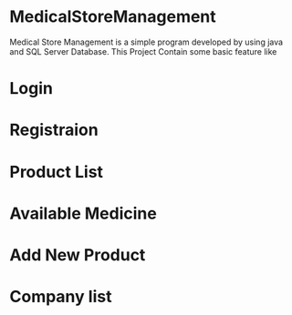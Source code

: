 # MedicalStoreManagement
Medical Store Management is a simple program developed by using  java and SQL Server Database.
This Project Contain some basic feature like
  
   # Login
   # Registraion
   # Product List
   # Available Medicine
   # Add New Product
   # Company list
   

